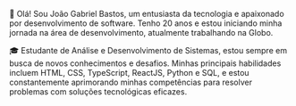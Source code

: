 👋 Olá! Sou João Gabriel Bastos, um entusiasta da tecnologia e apaixonado por desenvolvimento de software. Tenho 20 anos e estou iniciando minha jornada na área de desenvolvimento, atualmente trabalhando na Globo.

🎓 Estudante de Análise e Desenvolvimento de Sistemas, estou sempre em busca de novos conhecimentos e desafios. Minhas principais habilidades incluem HTML, CSS, TypeScript, ReactJS, Python e SQL, e estou constantemente aprimorando minhas competências para resolver problemas com soluções tecnológicas eficazes.



<!---
joaobastosmello/joaobastosmello is a ✨ special ✨ repository because its `README.md` (this file) appears on your GitHub profile.
You can click the Preview link to take a look at your changes.
--->
